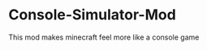 Console-Simulator-Mod
=====================

This mod makes minecraft feel more like a console game
